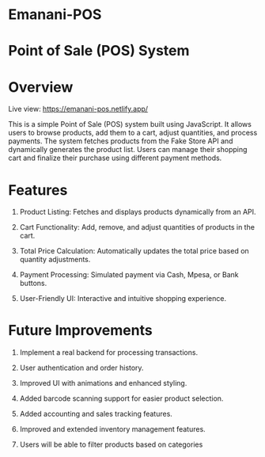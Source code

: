 # Emanani-POS
# Point of Sale (POS) System

# Overview

Live view: https://emanani-pos.netlify.app/

This is a simple Point of Sale (POS) system built using JavaScript. It allows users to browse products, add them to a cart, adjust quantities, and process payments. The system fetches products from the Fake Store API and dynamically generates the product list. Users can manage their shopping cart and finalize their purchase using different payment methods.

# Features

1. Product Listing: Fetches and displays products dynamically from an API.

2. Cart Functionality: Add, remove, and adjust quantities of products in the cart.

3. Total Price Calculation: Automatically updates the total price based on quantity adjustments.

4. Payment Processing: Simulated payment via Cash, Mpesa, or Bank buttons.

5. User-Friendly UI: Interactive and intuitive shopping experience.


# Future Improvements

1. Implement a real backend for processing transactions.

2. User authentication and order history.

3. Improved UI with animations and enhanced styling.

4. Added barcode scanning support for easier product selection.

5. Added accounting and sales tracking features.

6. Improved and extended inventory management features.

7. Users will be able to filter products based on categories
